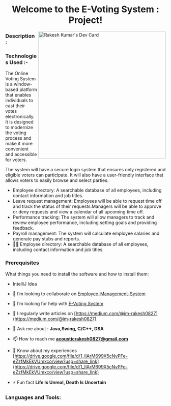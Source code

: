 <h1 align="center">Welcome to the E-Voting System : Project!</h1>

<a href="https://app.daily.dev/im_rakesh0827"><img src="https://api.daily.dev/devcards/af8267d7f3354450901bc26ab429a635.png?r=k54" width="400" align="right" alt="Rakesh Kumar's Dev Card"/></a>
<h3>Description : </h3>
<h3 color="blue");">Technologies Used :- </h3>
The Online Voting System is a window-based platform that enables individuals to cast their votes electronically.
It is designed to modernize the voting process and make it more convenient and accessible for voters.

The system will have a secure login system that ensures only registered and eligible voters can participate.
It will also have a user-friendly interface that allows voters to easily browse and select parties.

- Employee directory: A searchable database of all employees, including contact information and job titles.
- Leave request management: Employees will be able to request time off and track the status of their requests.Managers will be able to approve or deny requests and view a calendar of all upcoming time off.
- Performance tracking: The system will allow managers to track and review employee performance, including setting goals and providing feedback.
- Payroll management: The system will calculate employee salaries and generate pay stubs and reports.
- 👨‍💻 Employee directory: A searchable database of all employees, including contact information and job titles.



<h3>Prerequisites</h3>
What things you need to install the software and how to install them:

-  IntelliJ Idea

- 👯 I’m looking to collaborate on [Employee-Management-System](https://github.com/im-rakesh0827/Employee-Management-System)

- 🤝 I’m looking for help with [E-Voting System](https://github.com/im-rakesh0827/E-Voting-System)


- 📝 I regularly write articles on [https://medium.com/@im-rakesh0827](https://medium.com/@im-rakesh0827)

- 💬 Ask me about : **Java,Swing, C/C++, DSA**

- 📫 How to reach me **acousticrakesh0827@gmail.com**

- 📄 Know about my experiences [https://drive.google.com/file/d/1_IlArM699X5cNvPFe-eZzfMkEkVUmxco/view?usp=share_link](https://drive.google.com/file/d/1_IlArM699X5cNvPFe-eZzfMkEkVUmxco/view?usp=share_link)

- ⚡ Fun fact **Life Is Unreal, Death Is Uncertain**


<h3 align="left">Languages and Tools:</h3>


